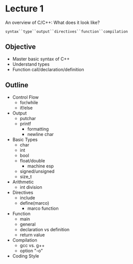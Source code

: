 # Lecture 1

An overview of C/C++: What does it look like?

`syntax``type``output``directives``function``compilation`

## Objective

- Master basic syntax of C++
- Understand types
- Function call/declaration/definition

## Outline

- Control Flow
  - for/while
  - if/else
- Output
  - putchar
  - printf
    - formatting
    - newline char
- Basic Types
  - char
  - int
  - bool
  - float/double
    - machine esp
  - signed/unsigned
  - size_t
- Arithmetic
  - int division
- Directives
  - include
  - define(marco)
    - marco function
- Function
  - main
  - general
  - declaration vs definition
  - return value
- Compilation
  - gcc vs. g++
  - option "-o"
- Coding Style
